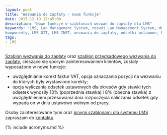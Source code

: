 ```yaml
---
layout: post
title: "Wezwania do zapłaty - nowe funkcje"
date: 2015-12-19 17:45:00
description: "Nowe funkcje w szablonach wezwań do zapłaty dla LMS"
keywords: "LMS, Lan Management System, rozwój Lan Management System, dodatki, 
komponenty, LMS GIT, LMS INET, wezwania do zapłaty, odsetki ustawowe, korekty faktur"
tags:
- LMS
---
```


[Szablon wezwania do zapłaty](/lan-management-system/szablony-dokumentow/wezwanie-do-zaplaty)
oraz 
[szablon przedsądowego wezwania do zapłaty](/lan-management-system/szablony-dokumentow/przedsadowe-wezwanie-do-zaplaty), 
cieszące się sporym zainteresowaniem klientów, zostały wyposażone w nowe funkcje:

 * uwzględnianie korekt faktur VAT, opcja oznaczania pozycji na wezwaniu do których 
były wystawione korekty;
 * opcja wyliczania odsetek ustawowych dla okresów gdy stawki tych odsetek wynosiły
13% (poprzednia stawka) i 8% (obecna stawka) z uwzględnieniem przesuwania dnia
rozpoczęcia naliczania odsetek gdy wypada on w dniu ustawowo wolnym od pracy.

Osoby zainteresowane tymi oraz [innymi szablonami dla systemu LMS](/lan-management-system/szablony-dokumentow)
zapraszam do [kontaktu](/kontakt).

{% include acronyms.md %}